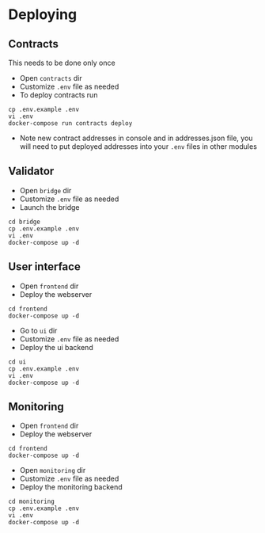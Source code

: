 # Deploying

## Contracts
This needs to be done only once

- Open `contracts` dir
- Customize `.env` file as needed
- To deploy contracts run
```
cp .env.example .env
vi .env
docker-compose run contracts deploy
```
- Note new contract addresses in console and in addresses.json file, you will
  need to put deployed addresses into your `.env` files in other modules

## Validator
- Open `bridge` dir
- Customize `.env` file as needed
- Launch the bridge
```
cd bridge
cp .env.example .env
vi .env
docker-compose up -d
```

## User interface
- Open `frontend` dir
- Deploy the webserver
```
cd frontend
docker-compose up -d
``` 
- Go to `ui` dir
- Customize `.env` file as needed
- Deploy the ui backend
```
cd ui
cp .env.example .env
vi .env
docker-compose up -d
```

## Monitoring
- Open `frontend` dir
- Deploy the webserver
```
cd frontend
docker-compose up -d
``` 
- Open `monitoring` dir
- Customize `.env` file as needed
- Deploy the monitoring backend
```
cd monitoring
cp .env.example .env
vi .env
docker-compose up -d
```
